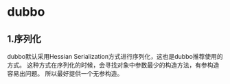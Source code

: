 # dubbo
## 1.序列化  
dubbo默认采用Hessian Serialization方式进行序列化，这也是dubbo推荐使用的方式。
这种方式在序列化的时候，会寻找对象中参数最少的构造方法，有参构造容易出问题。
所以最好提供一个无参构造。
